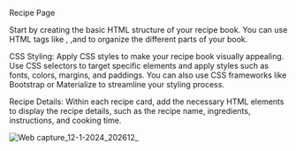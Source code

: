 
Recipe Page


Start by creating the basic HTML structure of your recipe book. You can use HTML tags like , ,and to organize the different parts of your book.


CSS Styling:
Apply CSS styles to make your recipe book visually appealing. Use CSS selectors to target specific elements and apply styles such as fonts, colors, margins, and paddings. You can also use CSS frameworks like Bootstrap or Materialize to streamline your styling process.


Recipe Details:
Within each recipe card, add the necessary HTML elements to display the recipe details, such as the recipe name, ingredients, instructions, and cooking time.

![Web capture_12-1-2024_202612_](https://github.com/samik1234/test123/assets/82882143/e602298b-e8f9-4be1-a736-a5b8d020aab3)







































